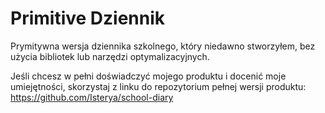 # Primitive Dziennik

Prymitywna wersja dziennika szkolnego, który niedawno stworzyłem, bez użycia bibliotek lub narzędzi optymalizacyjnych.

Jeśli chcesz w pełni doświadczyć mojego produktu i docenić moje umiejętności, skorzystaj z linku do repozytorium pełnej wersji produktu:
https://github.com/Isterya/school-diary
